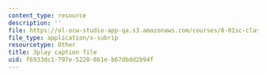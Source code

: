 ```yaml
---
content_type: resource
description: ''
file: https://ol-ocw-studio-app-qa.s3.amazonaws.com/courses/8-01sc-classical-mechanics-fall-2016/f6933dc1797e5220861eb67dbdd2b94f_ZApVXJZF7pE.vtt
file_type: application/x-subrip
resourcetype: Other
title: 3play caption file
uid: f6933dc1-797e-5220-861e-b67dbdd2b94f
---
```

